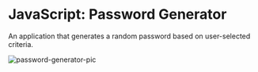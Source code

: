 <h1> JavaScript: Password Generator </h1>
<p> An application that generates a random password based on user-selected criteria.</p>

<img alt="password-generator-pic" src="https://imgur.com/kwW9Mei">
